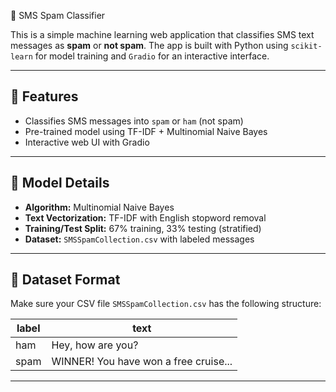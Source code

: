📱 SMS Spam Classifier

This is a simple machine learning web application that classifies SMS text messages as **spam** or **not spam**. The app is built with Python using `scikit-learn` for model training and `Gradio` for an interactive interface.

---

## 🚀 Features

- Classifies SMS messages into `spam` or `ham` (not spam)
- Pre-trained model using TF-IDF + Multinomial Naive Bayes
- Interactive web UI with Gradio

---

## 🧠 Model Details

- **Algorithm:** Multinomial Naive Bayes
- **Text Vectorization:** TF-IDF with English stopword removal
- **Training/Test Split:** 67% training, 33% testing (stratified)
- **Dataset:** `SMSSpamCollection.csv` with labeled messages

---

## 📂 Dataset Format

Make sure your CSV file `SMSSpamCollection.csv` has the following structure:

| label | text |
|-------|------|
| ham   | Hey, how are you? |
| spam  | WINNER! You have won a free cruise... |

---

